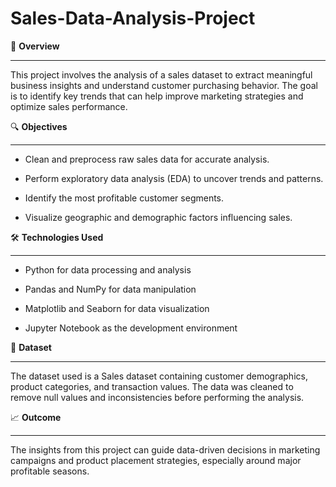 # Sales-Data-Analysis-Project

📌 **Overview**
***
This project involves the analysis of a sales dataset to extract meaningful business insights and understand customer purchasing behavior. The goal is to identify key trends that can help improve marketing strategies and optimize sales performance.


🔍 **Objectives**
***
* Clean and preprocess raw sales data for accurate analysis.

* Perform exploratory data analysis (EDA) to uncover trends and patterns.

* Identify the most profitable customer segments.

* Visualize geographic and demographic factors influencing sales.


🛠️ **Technologies Used**
***
* Python for data processing and analysis

* Pandas and NumPy for data manipulation

* Matplotlib and Seaborn for data visualization

* Jupyter Notebook as the development environment


📂 **Dataset**
***
The dataset used is a Sales dataset containing customer demographics, product categories, and transaction values. The data was cleaned to remove null values and inconsistencies before performing the analysis.


📈 **Outcome**
***
The insights from this project can guide data-driven decisions in marketing campaigns and product placement strategies, especially around major profitable seasons.
